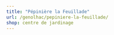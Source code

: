 ```yaml
---
title: "Pépinière la Feuillade"
url: /genolhac/pepiniere-la-feuillade/
shop: centre de jardinage
---
```

